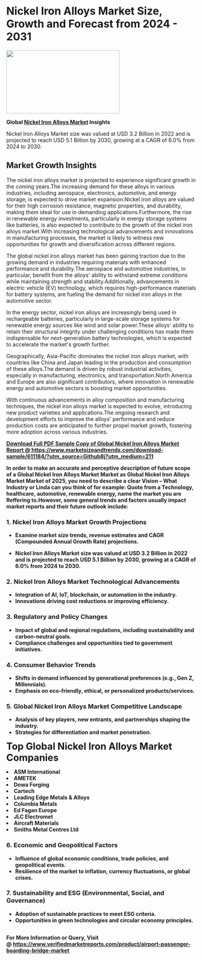 <H1>Nickel Iron Alloys Market Size, Growth and Forecast from 2024 - 2031</H1><img class="aligncenter size-medium wp-image-584254" src="https://thirdeyenews.in/wp-content/uploads/2024/09/Global-Market-Research-300x168.jpeg" alt="" width="300" height="168" /><p><strong>Global&nbsp;<a href="https://www.marketsizeandtrends.com/download-sample/611184/?utm_source=Github8j?utm_medium=211">Nickel Iron Alloys Market</a> Insights</strong></p><p>Nickel Iron Alloys Market size was valued at USD 3.2 Billion in 2022 and is projected to reach USD 5.1 Billion by 2030, growing at a CAGR of 6.0% from 2024 to 2030.</p><p><h2>Market Growth Insights</h2> <p>The nickel iron alloys market is projected to experience significant growth in the coming years.The increasing demand for these alloys in various industries, including aerospace, electronics, automotive, and energy storage, is expected to drive market expansion.Nickel iron alloys are valued for their high corrosion resistance, magnetic properties, and durability, making them ideal for use in demanding applications.Furthermore, the rise in renewable energy investments, particularly in energy storage systems like batteries, is also expected to contribute to the growth of the nickel iron alloys market.With increasing technological advancements and innovations in manufacturing processes, the market is likely to witness new opportunities for growth and diversification across different regions.</p> <p><strong><a href="#"></a></strong></p> <p>The global nickel iron alloys market has been gaining traction due to the growing demand in industries requiring materials with enhanced performance and durability.The aerospace and automotive industries, in particular, benefit from the alloys' ability to withstand extreme conditions while maintaining strength and stability.Additionally, advancements in electric vehicle (EV) technology, which requires high-performance materials for battery systems, are fueling the demand for nickel iron alloys in the automotive sector.</p> <p>In the energy sector, nickel iron alloys are increasingly being used in rechargeable batteries, particularly in large-scale storage systems for renewable energy sources like wind and solar power.These alloys' ability to retain their structural integrity under challenging conditions has made them indispensable for next-generation battery technologies, which is expected to accelerate the market's growth further.</p> <p>Geographically, Asia-Pacific dominates the nickel iron alloys market, with countries like China and Japan leading in the production and consumption of these alloys.The demand is driven by robust industrial activities, especially in manufacturing, electronics, and transportation.North America and Europe are also significant contributors, where innovation in renewable energy and automotive sectors is boosting market opportunities.</p> <p>With continuous advancements in alloy composition and manufacturing techniques, the nickel iron alloys market is expected to evolve, introducing new product varieties and applications.The ongoing research and development efforts to improve the alloys' performance and reduce production costs are anticipated to further propel market growth, fostering more adoption across various industries.</p> <p><strong><a href="#"></p><p><span class=""><strong>Download Full PDF Sample Copy of Global Nickel Iron Alloys Market Report</strong> @ <a href="https://www.marketsizeandtrends.com/download-sample/611184/?utm_source=Github8j?utm_medium=211" target="_blank">https://www.marketsizeandtrends.com/download-sample/611184/?utm_source=Github8j?utm_medium=211</a></span></p><p>In order to make an accurate and perceptive description of future scope of a Global&nbsp;Nickel Iron Alloys Market Market as Global&nbsp;Nickel Iron Alloys Market Market of 2025, you need to describe a clear Vision &ndash; What Industry or Linda can you think of for example: Quote from a Technology, healthcare, automotive, renewable energy, name the market you are Reffering to.However, some general trends and factors usually impact market reports and their future outlook include:</p><h3>1.&nbsp;<strong>Nickel Iron Alloys Market Growth Projections</strong></h3><ul><li>Examine market size trends, revenue estimates and CAGR (Compounded Annual Growth Rate) projections.</li><li><p>Nickel Iron Alloys Market size was valued at USD 3.2 Billion in 2022 and is projected to reach USD 5.1 Billion by 2030, growing at a CAGR of 6.0% from 2024 to 2030.</p></li></ul><h3>2.&nbsp;<strong>Nickel Iron Alloys Market Technological Advancements</strong></h3><ul><li>Integration of AI, IoT, blockchain, or automation in the industry.</li><li>Innovations driving cost reductions or improving efficiency.</li></ul><h3>3.&nbsp;<strong>Regulatory and Policy Changes</strong></h3><ul><li>Impact of global and regional regulations, including sustainability and carbon-neutral goals.</li><li>Compliance challenges and opportunities tied to government initiatives.</li></ul><h3>4.&nbsp;<strong>Consumer Behavior Trends</strong></h3><ul><li>Shifts in demand influenced by generational preferences (e.g., Gen Z, Millennials).</li><li>Emphasis on eco-friendly, ethical, or personalized products/services.</li></ul><h3>5.&nbsp;<strong>Global Nickel Iron Alloys Market Competitive Landscape</strong></h3><ul><li>Analysis of key players, new entrants, and partnerships shaping the industry.</li><li>Strategies for differentiation and market penetration.</li></ul><p data-pm-slice="1 1 []"><span style="color: inherit; font-family: inherit; font-size: 25px;">Top Global Nickel Iron Alloys Market Companies</span></p><div class="" data-test-id=""><p><li>ASM International</li><li> AMETEK</li><li> Dowa Forging</li><li> Cartech</li><li> Leading Edge Metals & Alloys</li><li> Columbia Metals</li><li> Ed Fagan Europe</li><li> JLC Electromet</li><li> Aircraft Materials</li><li> Smiths Metal Centres Ltd</li></p></div><h3>6.&nbsp;<strong>Economic and Geopolitical Factors</strong></h3><ul><li>Influence of global economic conditions, trade policies, and geopolitical events.</li><li>Resilience of the market to inflation, currency fluctuations, or global crises.</li></ul><h3>7.&nbsp;<strong>Sustainability and ESG (Environmental, Social, and Governance)</strong></h3><ul><li>Adoption of sustainable practices to meet ESG criteria.</li><li>Opportunities in green technologies and circular economy principles.</li></ul><h2><strong style="font-size: 14px;">For More Information or Query, Visit @&nbsp;</strong><a style="background-color: #ffffff; font-size: 14px;" href="https://www.marketsizeandtrends.com/report/nickel-iron-alloys-market/" target="_blank">https://www.verifiedmarketreports.com/product/airport-passenger-boarding-bridge-market</a></h2>